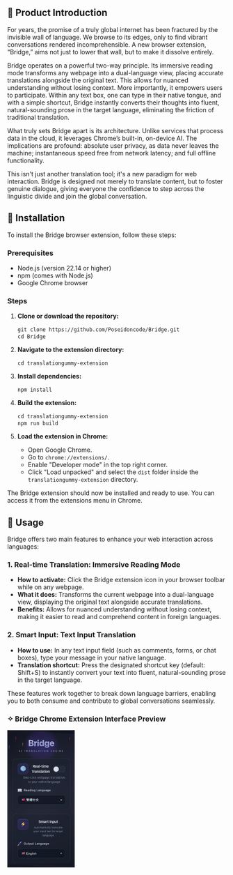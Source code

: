 ## 💎 Product Introduction

For years, the promise of a truly global internet has been fractured by the invisible wall of language. We browse to its edges, only to find vibrant conversations rendered incomprehensible. A new browser extension, “Bridge,” aims not just to lower that wall, but to make it dissolve entirely.

Bridge operates on a powerful two-way principle. Its immersive reading mode transforms any webpage into a dual-language view, placing accurate translations alongside the original text. This allows for nuanced understanding without losing context. More importantly, it empowers users to participate. Within any text box, one can type in their native tongue, and with a simple shortcut, Bridge instantly converts their thoughts into fluent, natural-sounding prose in the target language, eliminating the friction of traditional translation.

What truly sets Bridge apart is its architecture. Unlike services that process data in the cloud, it leverages Chrome’s built-in, on-device AI. The implications are profound: absolute user privacy, as data never leaves the machine; instantaneous speed free from network latency; and full offline functionality.

This isn't just another translation tool; it's a new paradigm for web interaction. Bridge is designed not merely to translate content, but to foster genuine dialogue, giving everyone the confidence to step across the linguistic divide and join the global conversation.

## 🚀 Installation

To install the Bridge browser extension, follow these steps:

### Prerequisites

- Node.js (version 22.14 or higher)
- npm (comes with Node.js)
- Google Chrome browser

### Steps

1. **Clone or download the repository:**

   ```
   git clone https://github.com/Poseidoncode/Bridge.git
   cd Bridge
   ```

2. **Navigate to the extension directory:**

   ```
   cd translationgummy-extension
   ```

3. **Install dependencies:**

   ```
   npm install
   ```

4. **Build the extension:**

   ```
   cd translationgummy-extension
   npm run build
   ```

5. **Load the extension in Chrome:**
   - Open Google Chrome.
   - Go to `chrome://extensions/`.
   - Enable "Developer mode" in the top right corner.
   - Click "Load unpacked" and select the `dist` folder inside the `translationgummy-extension` directory.

The Bridge extension should now be installed and ready to use. You can access it from the extensions menu in Chrome.

## 🎁 Usage

Bridge offers two main features to enhance your web interaction across languages:

### 1. Real-time Translation: Immersive Reading Mode

- **How to activate:** Click the Bridge extension icon in your browser toolbar while on any webpage.
- **What it does:** Transforms the current webpage into a dual-language view, displaying the original text alongside accurate translations.
- **Benefits:** Allows for nuanced understanding without losing context, making it easier to read and comprehend content in foreign languages.

### 2. Smart Input: Text Input Translation

- **How to use:** In any text input field (such as comments, forms, or chat boxes), type your message in your native language.
- **Translation shortcut:** Press the designated shortcut key (default: Shift+S) to instantly convert your text into fluent, natural-sounding prose in the target language.

These features work together to break down language barriers, enabling you to both consume and contribute to global conversations seamlessly.

### ✧ Bridge Chrome Extension Interface Preview

<img src="https://raw.githubusercontent.com/Poseidoncode/Bridge/main/translationgummy-extension/Product%20Image.png" alt="Product Image" width="155">
